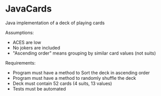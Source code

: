 # JavaCards
Java implementation of a deck of playing cards

Assumptions: 
- ACES are low
- No jokers are included
- "Ascending order" means grouping by similar card values (not suits)


Requirements: 
- Program must have a method to Sort the deck in ascending order
- Program must have a method to randomly shuffle the deck
- Deck must contain 52 cards (4 suits, 13 values)
- Tests must be automated

 

